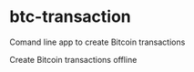 # btc-transaction
Comand line app to create Bitcoin transactions

Create Bitcoin transactions offline
